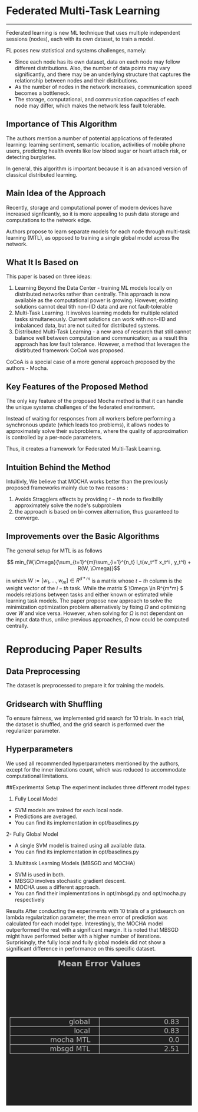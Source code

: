 # Federated Multi-Task Learning
---
Federated learning is new ML technique that uses multiple independent sessions (nodes), each with its own dataset, to train a model.

FL poses new statistical and systems challenges, namely:
- Since each node has its own dataset, data on each node may follow different distributions. Also, the number of data points may vary significantly, and there may be an underlying structure that captures the relationship between nodes and their distributions.
- As the number of nodes in the network increases, communication speed becomes a bottleneck.
- The storage, computational, and communication capacities of each node may differ, which makes the network less fault tolerable.

## Importance of This Algorithm
The authors mention a number of potential applications of federated learning: learning sentiment, semantic location, activities of mobile phone users, predicting health events like low blood sugar or heart attach risk, or detecting burglaries.

In general, this algorithm is important because it is an advanced version of classical distributed learning.

## Main Idea of the Approach
Recently, storage and computational power of modern devices have increased signficantly, so it is more appealing to push data storage and computations to the network edge.

Authors propose to learn separate models for each node through multi-task learning (MTL), as opposed to training a single global model across the network.

## What It Is Based on
This paper is based on three ideas:
1. Learning Beyond the Data Center - training ML models locally on distributed networks rather than centrally. This approach is now available as the computational power is growing. However, existing solutions cannot deal tith non-IID data and are not fault-tolerable
2. Multi-Task Learning. It involves learning models for multiple related tasks simultaneously. Current solutions can work with non-IID and imbalanced data, but are not suited for distributed systems.
3. Distributed Multi-Task Learning - a new area of research that still cannot balance well between computation and communication; as a result this approach has low fault tolerance. However, a method that leverages the distirbuted framework CoCoA was proposed.

CoCoA is a special case of a more general approach proposed by the authors - Mocha.

## Key Features of the Proposed Method
The only key feature of the proposed Mocha method is that it can handle the unique systems challenges of the federated environment.

Instead of waiting for responses from all workers before performing a synchronous update (which leads too problems), it allows nodes to approximately solve their subproblems, where the quality of approximation is controlled by a per-node parameters.

Thus, it creates a framework for Federated Multi-Task Learning.

## Intuition Behind the Method
Intuitivly, We believe that MOCHA works better than the previously proposed frameworks mainly due to two reasons :
  1. Avoids Stragglers effects by providing $t-th$ node to flexibilly approximately solve the node's subproblem
  2. the approach is based on bi-convex alternation, thus guaranteed to converge.

## Improvements over the Basic Algorithms

The general setup for MTL is as follows 

$$ min_{W,\Omega}{\sum_{t=1}^{m}\sum_{i=1}^{n_t} l_t(w_t^T x_t^i , y_t^i) + R(W, \Omega)}$$

in which $W := [w_1, ..., w_m] \in R^{d*m}$ is a matrix whose $t-th$ column is the weight vector of the $i-th$ task. While the matrix $ \Omega \in R^{m*m} $ models relations between tasks and either known or estimated while learning task models. The paper propose new approach to solve the minimization optimization problem alternatively by fixing $\Omega$ and optimizing over $W$ and vice versa. However, when solving for $\Omega$ is not dependant on the input data thus, unlike previous approaches, $\Omega$ now could be computed centrally.  

# Reproducing Paper Results
## Data Preprocessing
The dataset is preprocessed to prepare it for training the models.

## Gridsearch with Shuffling
To ensure fairness, we implemented grid search for 10 trials. In each trial, the dataset is shuffled, and the grid search is performed over the regularizer parameter.

## Hyperparameters
We used all recommended hyperparameters mentioned by the authors, except for the inner iterations count, which was reduced to accommodate computational limitations.

##Experimental Setup
The experiment includes three different model types:

1. Fully Local Model 

- SVM models are trained for each local node.
- Predictions are averaged.
- You can find its implementation in opt/baselines.py
  
2- Fully Global Model

- A single SVM model is trained using all available data.
- You can find its implementation in opt/baselines.py
  
3. Multitask Learning Models (MBSGD and MOCHA)

- SVM is used in both.
- MBSGD involves stochastic gradient descent.
- MOCHA uses a different approach.
- You can find their implementations in opt/mbsgd.py and opt/mocha.py respectively


Results
After conducting the experiments with 10 trials of a gridsearch on lambda regularization parameter, the mean error of prediction was calculated for each model type. Interestingly, the MOCHA model outperformed the rest with a significant margin. It is noted that MBSGD might have performed better with a higher number of iterations. Surprisingly, the fully local and fully global models did not show a significant difference in performance on this specific dataset.

![/results](results.jpeg)

